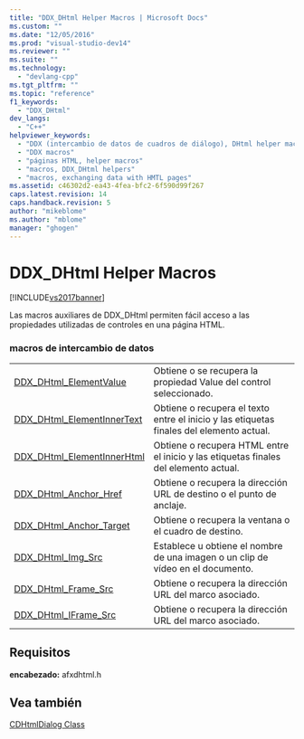 ```yaml
---
title: "DDX_DHtml Helper Macros | Microsoft Docs"
ms.custom: ""
ms.date: "12/05/2016"
ms.prod: "visual-studio-dev14"
ms.reviewer: ""
ms.suite: ""
ms.technology: 
  - "devlang-cpp"
ms.tgt_pltfrm: ""
ms.topic: "reference"
f1_keywords: 
  - "DDX_DHtml"
dev_langs: 
  - "C++"
helpviewer_keywords: 
  - "DDX (intercambio de datos de cuadros de diálogo), DHtml helper macros"
  - "DDX macros"
  - "páginas HTML, helper macros"
  - "macros, DDX_DHtml helpers"
  - "macros, exchanging data with HMTL pages"
ms.assetid: c46302d2-ea43-4fea-bfc2-6f590d99f267
caps.latest.revision: 14
caps.handback.revision: 5
author: "mikeblome"
ms.author: "mblome"
manager: "ghogen"
---
```

# DDX_DHtml Helper Macros
[!INCLUDE[vs2017banner](../../assembler/inline/includes/vs2017banner.md)]

Las macros auxiliares de DDX\_DHtml permiten fácil acceso a las propiedades utilizadas de controles en una página HTML.  
  
### macros de intercambio de datos  
  
|||  
|-|-|  
|[DDX\_DHtml\_ElementValue](../Topic/DDX_DHtml_ElementValue.md)|Obtiene o se recupera la propiedad Value del control seleccionado.|  
|[DDX\_DHtml\_ElementInnerText](../Topic/DDX_DHtml_ElementInnerText.md)|Obtiene o recupera el texto entre el inicio y las etiquetas finales del elemento actual.|  
|[DDX\_DHtml\_ElementInnerHtml](../Topic/DDX_DHtml_ElementInnerHtml.md)|Obtiene o recupera HTML entre el inicio y las etiquetas finales del elemento actual.|  
|[DDX\_DHtml\_Anchor\_Href](../Topic/DDX_DHtml_Anchor_Href.md)|Obtiene o recupera la dirección URL de destino o el punto de anclaje.|  
|[DDX\_DHtml\_Anchor\_Target](../Topic/DDX_DHtml_Anchor_Target.md)|Obtiene o recupera la ventana o el cuadro de destino.|  
|[DDX\_DHtml\_Img\_Src](../Topic/DDX_DHtml_Img_Src.md)|Establece u obtiene el nombre de una imagen o un clip de vídeo en el documento.|  
|[DDX\_DHtml\_Frame\_Src](../Topic/DDX_DHtml_Frame_Src.md)|Obtiene o recupera la dirección URL del marco asociado.|  
|[DDX\_DHtml\_IFrame\_Src](../Topic/DDX_DHtml_IFrame_Src.md)|Obtiene o recupera la dirección URL del marco asociado.|  
  
## Requisitos  
 **encabezado:** afxdhtml.h  
  
## Vea también  
 [CDHtmlDialog Class](../../mfc/reference/cdhtmldialog-class.md)